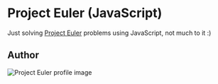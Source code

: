 Project Euler (JavaScript)
==========================

Just solving <a href="http://projecteuler.net/">Project Euler</a> problems using JavaScript, not much to it :)

Author
------

![Project Euler profile image](http://projecteuler.net/profile/alebelcor.png)
